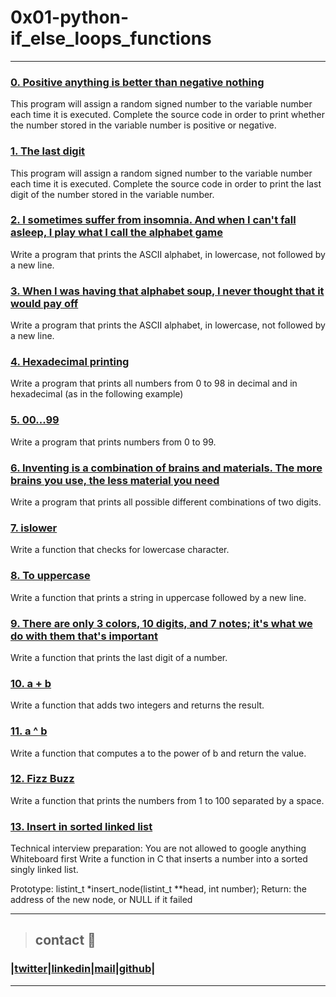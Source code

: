 # 0x01-python-if_else_loops_functions
---
### [0. Positive anything is better than negative nothing](./0-positive_or_negative.py)
This program will assign a random signed number to the variable number each time it is executed. Complete the source code in order to print whether the number stored in the variable number is positive or negative.
### [1. The last digit](./1-last_digit.py)
This program will assign a random signed number to the variable number each time it is executed. Complete the source code in order to print the last digit of the number stored in the variable number.
### [2. I sometimes suffer from insomnia. And when I can't fall asleep, I play what I call the alphabet game](./2-print_alphabet.py)
Write a program that prints the ASCII alphabet, in lowercase, not followed by a new line.
### [3. When I was having that alphabet soup, I never thought that it would pay off](./3-print_alphabt.py)
Write a program that prints the ASCII alphabet, in lowercase, not followed by a new line.
### [4. Hexadecimal printing](./4-print_hexa.py)
Write a program that prints all numbers from 0 to 98 in decimal and in hexadecimal (as in the following example)
### [5. 00...99](./5-print_comb2.py)
Write a program that prints numbers from 0 to 99.
### [6. Inventing is a combination of brains and materials. The more brains you use, the less material you need](./6-print_comb3.py)
Write a program that prints all possible different combinations of two digits.
### [7. islower](./7-islower.py)
Write a function that checks for lowercase character.
### [8. To uppercase](./8-uppercase.py)
Write a function that prints a string in uppercase followed by a new line.
### [9. There are only 3 colors, 10 digits, and 7 notes; it's what we do with them that's important](./9-print_last_digit.py)
Write a function that prints the last digit of a number.
### [10. a + b](./10-add.py)
Write a function that adds two integers and returns the result.
### [11. a ^ b](./11-pow.py)
Write a function that computes a to the power of b and return the value.
### [12. Fizz Buzz](./12-fizzbuzz.py)
Write a function that prints the numbers from 1 to 100 separated by a space.
### [13. Insert in sorted linked list](./13-insert_number.c)
Technical interview preparation:
You are not allowed to google anything
Whiteboard first
Write a function in C that inserts a number into a sorted singly linked list.

Prototype: listint_t *insert_node(listint_t **head, int number);
Return: the address of the new node, or NULL if it failed

---
> ## contact 💬

### |[twitter](https://twitter.com/RICARDO1470)|[linkedin](https://www.linkedin.com/in/ricardo-alfonso-camayo/)|[mail](1466@holbertonschool.com)|[github](https://github.com/ricardo1470)|

---
